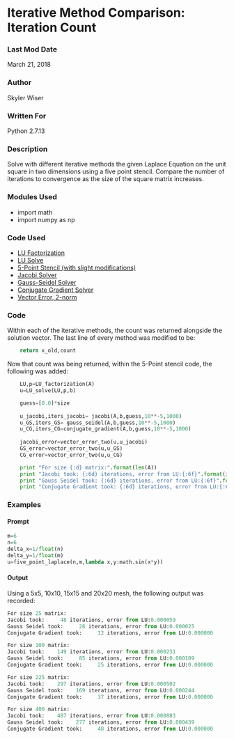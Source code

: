 # Iterative Method Comparison: Iteration Count

### Last Mod Date
March 21, 2018
### Author
Skyler Wiser
### Written For
Python 2.7.13
### Description
Solve with different iterative methods the given Laplace Equation on the unit square in two dimensions using a five point stencil. Compare the number of iterations to convergence as the size of the square matrix increases.


### Modules Used

* import math
* import numpy as np

### Code Used

* [LU Factorization](https://swiser.github.io/MATH5620/HW2/LU_factorization)
* [LU Solve](https://swiser.github.io/MATH5620/HW2/LU_solve)
* [5-Point Stencil (with slight modifications)](https://swiser.github.io/MATH5620/HW3/five_point_stencil)
* [Jacobi Solver](https://swiser.github.io/MATH5620/HW4/jacobi.md)
* [Gauss-Seidel Solver](https://swiser.github.io/MATH5620/HW4/gauss_seidel.md)
* [Conjugate Gradient Solver](https://swiser.github.io/MATH5620/HW4/conjugate_gradient.md)
* [Vector Error, 2-norm](https://swiser.github.io/MATH5620/HW2/vector_error_two)

### Code

Within each of the iterative methods, the count was returned alongside the solution vector. The last line of every method was modified to be:

```python
    return x_old,count
```

Now that count was being returned, within the 5-Point stencil code, the following was added:

```python
    LU,p=LU_factorization(A)
    u=LU_solve(LU,p,b)

    guess=[0.0]*size
    
    u_jacobi,iters_jacobi= jacobi(A,b,guess,10**-5,1000)
    u_GS,iters_GS= gauss_seidel(A,b,guess,10**-5,1000)
    u_CG,iters_CG=conjugate_gradient(A,b,guess,10**-5,1000)
    
    jacobi_error=vector_error_two(u,u_jacobi)
    GS_error=vector_error_two(u,u_GS)
    CG_error=vector_error_two(u,u_CG)

    print "For size {:d} matrix:".format(len(A))
    print "Jacobi took: {:6d} iterations, error from LU:{:6f}".format(iters_jacobi,jacobi_error)
    print "Gauss Seidel took: {:6d} iterations, error from LU:{:6f}".format(iters_GS,GS_error)
    print "Conjugate Gradient took: {:6d} iterations, error from LU:{:6f}".format(iters_CG,CG_error)

```


### Examples
#### Prompt

```python
m=6
n=6
delta_x=1/float(n)
delta_y=1/float(m)
u=five_point_laplace(n,m,lambda x,y:math.sin(x*y))
```

#### Output

Using a 5x5, 10x10, 15x15 and 20x20 mesh, the following output was recorded:


```python
For size 25 matrix:
Jacobi took:     48 iterations, error from LU:0.000059
Gauss Seidel took:     28 iterations, error from LU:0.000025
Conjugate Gradient took:     12 iterations, error from LU:0.000000

For size 100 matrix:
Jacobi took:    149 iterations, error from LU:0.000231
Gauss Seidel took:     85 iterations, error from LU:0.000109
Conjugate Gradient took:     25 iterations, error from LU:0.000000

For size 225 matrix:
Jacobi took:    297 iterations, error from LU:0.000502
Gauss Seidel took:    169 iterations, error from LU:0.000244
Conjugate Gradient took:     37 iterations, error from LU:0.000000

For size 400 matrix:
Jacobi took:    487 iterations, error from LU:0.000883
Gauss Seidel took:    277 iterations, error from LU:0.000439
Conjugate Gradient took:     48 iterations, error from LU:0.000000
```


